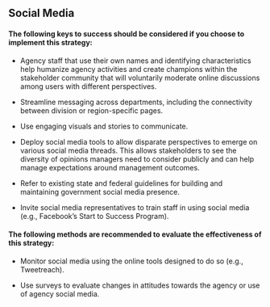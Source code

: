 ## Social Media
#### The following keys to success should be considered if you choose to implement this strategy:
-  Agency staff that use their own names and identifying characteristics help humanize agency activities and create champions within the stakeholder community that will voluntarily moderate online discussions among users with different perspectives.

-  Streamline messaging across departments, including the connectivity between division or region-specific pages. 

-  Use engaging visuals and stories to communicate. 

-  Deploy social media tools to allow disparate perspectives to emerge on various social media threads. This allows stakeholders to see the diversity of opinions managers need to consider publicly and can help manage expectations around management outcomes.

-  Refer to existing state and federal guidelines for building and maintaining government social media presence. 

-  Invite social media representatives to train staff in using social media (e.g., Facebook’s Start to Success Program).


#### The following methods are recommended to evaluate the effectiveness of this strategy:
-  Monitor social media using the online tools designed to do so (e.g., Tweetreach).

-  Use surveys to evaluate changes in attitudes towards the agency or use of agency social media. 

